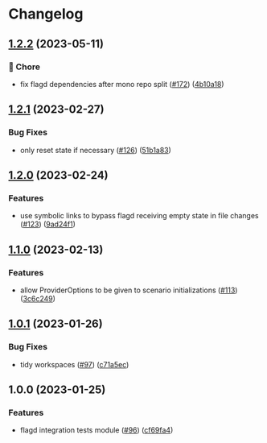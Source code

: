 # Changelog

## [1.2.2](https://github.com/open-feature/go-sdk-contrib/compare/tests/flagd/v1.2.1...tests/flagd/v1.2.2) (2023-05-11)


### 🧹 Chore

* fix flagd dependencies after mono repo split ([#172](https://github.com/open-feature/go-sdk-contrib/issues/172)) ([4b10a18](https://github.com/open-feature/go-sdk-contrib/commit/4b10a1833bad5b7f91c6fe2a4c4c2395e14657e4))

## [1.2.1](https://github.com/open-feature/go-sdk-contrib/compare/tests/flagd/v1.2.0...tests/flagd/v1.2.1) (2023-02-27)


### Bug Fixes

* only reset state if necessary ([#126](https://github.com/open-feature/go-sdk-contrib/issues/126)) ([51b1a83](https://github.com/open-feature/go-sdk-contrib/commit/51b1a83a93311c4b377574176f3f3ed04a7eabb1))

## [1.2.0](https://github.com/open-feature/go-sdk-contrib/compare/tests/flagd/v1.1.0...tests/flagd/v1.2.0) (2023-02-24)


### Features

* use symbolic links to bypass flagd receiving empty state in file changes ([#123](https://github.com/open-feature/go-sdk-contrib/issues/123)) ([9ad24f1](https://github.com/open-feature/go-sdk-contrib/commit/9ad24f10028173ebcbdde161a5aa9c8c8f71a9ed))

## [1.1.0](https://github.com/open-feature/go-sdk-contrib/compare/tests/flagd/v1.0.1...tests/flagd/v1.1.0) (2023-02-13)


### Features

* allow ProviderOptions to be given to scenario initializations ([#113](https://github.com/open-feature/go-sdk-contrib/issues/113)) ([3c6c249](https://github.com/open-feature/go-sdk-contrib/commit/3c6c249f412c2fb1a841b36007bfd9f57a082eb4))

## [1.0.1](https://github.com/open-feature/go-sdk-contrib/compare/tests/flagd/v1.0.0...tests/flagd/v1.0.1) (2023-01-26)


### Bug Fixes

* tidy workspaces ([#97](https://github.com/open-feature/go-sdk-contrib/issues/97)) ([c71a5ec](https://github.com/open-feature/go-sdk-contrib/commit/c71a5ec7686ec0572bb47f17dbca7e0ec48252d7))

## 1.0.0 (2023-01-25)


### Features

* flagd integration tests module ([#96](https://github.com/open-feature/go-sdk-contrib/issues/96)) ([cf69fa4](https://github.com/open-feature/go-sdk-contrib/commit/cf69fa4c2214caae34bb9592388b6918e09e451f))
